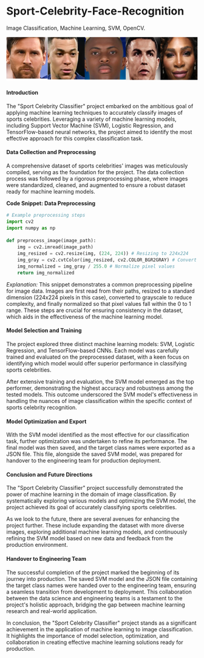 # Sport-Celebrity-Face-Recognition
Image Classification, Machine Learning, SVM, OpenCV.


![](https://github.com/rajikudusadewale/Sport-Celebrity-Face-Recognition/blob/main/Model/image.png)


#### Introduction
The "Sport Celebrity Classifier" project embarked on the ambitious goal of applying machine learning techniques to accurately classify images of sports celebrities. Leveraging a variety of machine learning models, including Support Vector Machine (SVM), Logistic Regression, and TensorFlow-based neural networks, the project aimed to identify the most effective approach for this complex classification task.

#### Data Collection and Preprocessing
A comprehensive dataset of sports celebrities' images was meticulously compiled, serving as the foundation for the project. The data collection process was followed by a rigorous preprocessing phase, where images were standardized, cleaned, and augmented to ensure a robust dataset ready for machine learning models.


**Code Snippet: Data Preprocessing**
```python
# Example preprocessing steps
import cv2
import numpy as np

def preprocess_image(image_path):
    img = cv2.imread(image_path)
    img_resized = cv2.resize(img, (224, 224)) # Resizing to 224x224
    img_gray = cv2.cvtColor(img_resized, cv2.COLOR_BGR2GRAY) # Convert to grayscale
    img_normalized = img_gray / 255.0 # Normalize pixel values
    return img_normalized
```

*Explanation:* This snippet demonstrates a common preprocessing pipeline for image data. Images are first read from their paths, resized to a standard dimension (224x224 pixels in this case), converted to grayscale to reduce complexity, and finally normalized so that pixel values fall within the 0 to 1 range. These steps are crucial for ensuring consistency in the dataset, which aids in the effectiveness of the machine learning model.

#### Model Selection and Training
The project explored three distinct machine learning models: SVM, Logistic Regression, and TensorFlow-based CNNs. Each model was carefully trained and evaluated on the preprocessed dataset, with a keen focus on identifying which model would offer superior performance in classifying sports celebrities.

After extensive training and evaluation, the SVM model emerged as the top performer, demonstrating the highest accuracy and robustness among the tested models. This outcome underscored the SVM model's effectiveness in handling the nuances of image classification within the specific context of sports celebrity recognition.

#### Model Optimization and Export
With the SVM model identified as the most effective for our classification task, further optimization was undertaken to refine its performance. The final model was then saved, and the target class names were exported as a JSON file. This file, alongside the saved SVM model, was prepared for handover to the engineering team for production deployment.

#### Conclusion and Future Directions
The "Sport Celebrity Classifier" project successfully demonstrated the power of machine learning in the domain of image classification. By systematically exploring various models and optimizing the SVM model, the project achieved its goal of accurately classifying sports celebrities.

As we look to the future, there are several avenues for enhancing the project further. These include expanding the dataset with more diverse images, exploring additional machine learning models, and continuously refining the SVM model based on new data and feedback from the production environment.

#### Handover to Engineering Team
The successful completion of the project marked the beginning of its journey into production. The saved SVM model and the JSON file containing the target class names were handed over to the engineering team, ensuring a seamless transition from development to deployment. This collaboration between the data science and engineering teams is a testament to the project's holistic approach, bridging the gap between machine learning research and real-world application.

In conclusion, the "Sport Celebrity Classifier" project stands as a significant achievement in the application of machine learning to image classification. It highlights the importance of model selection, optimization, and collaboration in creating effective machine learning solutions ready for production.
